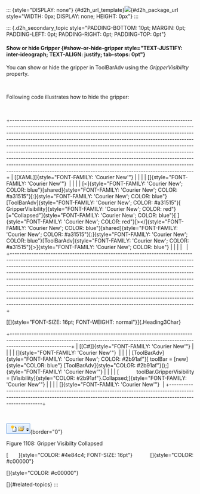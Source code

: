 ::: {style="DISPLAY: none"}
[](ms-xhelp:///?Id=d2h_url_template){#d2h_url_template}![](!package_url!){#d2h_package_url style="WIDTH: 0px; DISPLAY: none; HEIGHT: 0px"}
:::

::: {.d2h_secondary_topic style="PADDING-BOTTOM: 10pt; MARGIN: 0pt; PADDING-LEFT: 0pt; PADDING-RIGHT: 0pt; PADDING-TOP: 0pt"}
#### Show or hide Gripper {#show-or-hide-gripper style="TEXT-JUSTIFY: inter-ideograph; TEXT-ALIGN: justify; tab-stops: 0pt"}

You can show or hide the gripper in ToolBarAdv using the *GripperVisibility* property.

 

Following code illustrates how to hide the gripper:

 

+----------------------------------------------------------------------------------------------------------------------------------------------------------------------------------------------------------------------------------------------------------------------------------------------------------------------------------------------------------------------------------------------------------------------------------------------------------------------------------------------------------------------------------------------------------------------------------------------------------------------------------------------------------------------------------------------------------------------------+
| [\[XAML\]]{style="FONT-FAMILY: 'Courier New'"}                                                                                                                                                                                                                                                                                                                                                                                                                                                                                                                                                                                                                                                                             |
|                                                                                                                                                                                                                                                                                                                                                                                                                                                                                                                                                                                                                                                                                                                            |
| []{style="FONT-FAMILY: 'Courier New'"}                                                                                                                                                                                                                                                                                                                                                                                                                                                                                                                                                                                                                                                                                     |
|                                                                                                                                                                                                                                                                                                                                                                                                                                                                                                                                                                                                                                                                                                                            |
| [\<]{style="FONT-FAMILY: 'Courier New'; COLOR: blue"}[shared]{style="FONT-FAMILY: 'Courier New'; COLOR: #a31515"}[:]{style="FONT-FAMILY: 'Courier New'; COLOR: blue"}[ToolBarAdv]{style="FONT-FAMILY: 'Courier New'; COLOR: #a31515"}[ GripperVisibility]{style="FONT-FAMILY: 'Courier New'; COLOR: red"}[=\"Collapsed\"]{style="FONT-FAMILY: 'Courier New'; COLOR: blue"}[ ]{style="FONT-FAMILY: 'Courier New'; COLOR: red"}[\>\</]{style="FONT-FAMILY: 'Courier New'; COLOR: blue"}[shared]{style="FONT-FAMILY: 'Courier New'; COLOR: #a31515"}[:]{style="FONT-FAMILY: 'Courier New'; COLOR: blue"}[ToolBarAdv]{style="FONT-FAMILY: 'Courier New'; COLOR: #a31515"}[\>]{style="FONT-FAMILY: 'Courier New'; COLOR: blue"} |
|                                                                                                                                                                                                                                                                                                                                                                                                                                                                                                                                                                                                                                                                                                                            |
|                                                                                                                                                                                                                                                                                                                                                                                                                                                                                                                                                                                                                                                                                                                            |
+----------------------------------------------------------------------------------------------------------------------------------------------------------------------------------------------------------------------------------------------------------------------------------------------------------------------------------------------------------------------------------------------------------------------------------------------------------------------------------------------------------------------------------------------------------------------------------------------------------------------------------------------------------------------------------------------------------------------------+

[[]{style="FONT-SIZE: 16pt; FONT-WEIGHT: normal"}]{.Heading3Char} 

+-------------------------------------------------------------------------------------------------------------------------------------------------------------------------------------+
| [\[C#\]]{style="FONT-FAMILY: 'Courier New'"}                                                                                                                                        |
|                                                                                                                                                                                     |
| []{style="FONT-FAMILY: 'Courier New'"}                                                                                                                                              |
|                                                                                                                                                                                     |
| [ToolBarAdv]{style="FONT-FAMILY: 'Courier New'; COLOR: #2b91af"}[ toolBar = [new]{style="COLOR: blue"} [ToolBarAdv]{style="COLOR: #2b91af"}();]{style="FONT-FAMILY: 'Courier New'"} |
|                                                                                                                                                                                     |
| [            toolBar.GripperVisibility = [Visibility]{style="COLOR: #2b91af"}.Collapsed;]{style="FONT-FAMILY: 'Courier New'"}                                                       |
|                                                                                                                                                                                     |
| []{style="FONT-FAMILY: 'Courier New'"}                                                                                                                                              |
+-------------------------------------------------------------------------------------------------------------------------------------------------------------------------------------+

 

![](ImagesExt/image30_996.png){border="0"}

Figure 1108: Gripper Visibilty Collapsed

[       ]{style="COLOR: #4e84c4; FONT-SIZE: 16pt"}            []{style="COLOR: #c00000"}

[]{style="COLOR: #c00000"} 

[]{#related-topics}
:::
